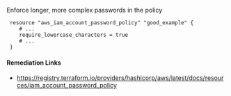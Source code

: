 
Enforce longer, more complex passwords in the policy

```hcl
 resource "aws_iam_account_password_policy" "good_example" {
 	# ...
 	require_lowercase_characters = true
 	# ...
 }
```

#### Remediation Links
 - https://registry.terraform.io/providers/hashicorp/aws/latest/docs/resources/iam_account_password_policy


